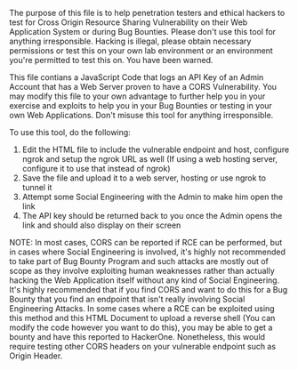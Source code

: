 The purpose of this file is to help penetration testers and ethical hackers to test for Cross Origin Resource Sharing Vulnerability on their Web Application System or during Bug Bounties. Please don't use this tool for anything irresponsible. Hacking is illegal, please obtain necessary permissions or test this on your own lab environment or an environment you're permitted to test this on. You have been warned.

This file contians a JavaScript Code that logs an API Key of an Admin Account that has a Web Server proven to have a CORS Vulnerability. You may modify this file to your own advantage to further help you in your exercise and exploits to help you in your Bug Bounties or testing in your own Web Applications. Don't misuse this tool for anything irresponsible.

To use this tool, do the following:

1. Edit the HTML file to include the vulnerable endpoint and host, configure ngrok and setup the ngrok URL as well (If using a web hosting server, configure it to use that instead of ngrok)
2. Save the file and upload it to a web server, hosting or use ngrok to tunnel it
3. Attempt some Social Engineering with the Admin to make him open the link
4. The API key should be returned back to you once the Admin opens the link and should also display on their screen

NOTE: In most cases, CORS can be reported if RCE can be performed, but in cases where Social Engineering is involved, it's highly not recommended to take part of Bug Bounty Program and such attacks are mostly out of scope as they involve exploiting human weaknesses rather than actually hacking the Web Application itself without any kind of Social Engineering. It's highly recommended that if you find CORS and want to do this for a Bug Bounty that you find an endpoint that isn't really involving Social Engineering Attacks. In some cases where a RCE can be exploited using this method and this HTML Document to upload a reverse shell (You can modify the code however you want to do this), you may be able to get a bounty and have this reported to HackerOne. Nonetheless, this would require testing other CORS headers on your vulnerable endpoint such as Origin Header. 
